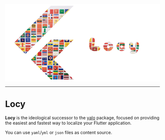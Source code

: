 ![Logo](./assets/logo.png)

---

# Locy

**Locy** is the ideological successor to the [yalo](https://pub.dev/packages/yalo) package, focused on providing the easiest and fastest way to localize your Flutter application.

You can use `yaml`/`yml` or `json` files as content source.
